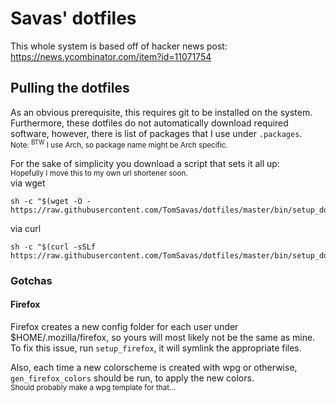 # Savas' dotfiles
This whole system is based off of hacker news post: https://news.ycombinator.com/item?id=11071754

## Pulling the dotfiles
As an obvious prerequisite, this requires git to be installed on the system. 
Furthermore, these dotfiles do not automatically download required software, however, there
is list of packages that I use under `.packages`. <br>
<sup>Note: <sup>BTW</sup> I use Arch, so package name might be Arch specific. </sup>

For the sake of simplicity you download a script that sets it all up: <br>
<sup>Hopefully I move this to my own url shortener soon. </sup> <br>
via wget
```shell
sh -c "$(wget -O - https://raw.githubusercontent.com/TomSavas/dotfiles/master/bin/setup_dotfiles)"
```
via curl
```shell
sh -c "$(curl -sSLf https://raw.githubusercontent.com/TomSavas/dotfiles/master/bin/setup_dotfiles)"
```

### Gotchas
#### Firefox
Firefox creates a new config folder for each user under $HOME/.mozilla/firefox, so yours
will most likely not be the same as mine. To fix this issue, run `setup_firefox`, it will 
symlink the appropriate files.

Also, each time a new colorscheme is created with wpg or otherwise, `gen_firefox_colors`
should be run, to apply the new colors. <br>
<sup>Should probably make a wpg template for that...</sup>
